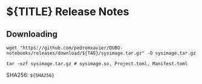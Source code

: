 # ${TITLE} Release Notes

## Downloading

```shell
wget "https://github.com/pedromxavier/QUBO-notebooks/releases/download/${TAG}/sysimage.tar.gz" -O sysimage.tar.gz

tar -xzf sysimage.tar.gz # sysimage.so, Project.toml, Manifest.toml
```

SHA256: `${SHA256}`
